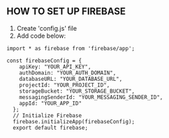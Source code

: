 ## HOW TO SET UP FIREBASE

1. Create 'config.js' file
2. Add code below:

```
import * as firebase from 'firebase/app';

const firebaseConfig = {
    apiKey: "YOUR_API_KEY",
    authDomain: "YOUR_AUTH_DOMAIN",
    databaseURL: "YOUR_DATABASE_URL",
    projectId: "YOUR_PROJECT_ID",
    storageBucket: "YOUR_STORAGE_BUCKET",
    messagingSenderId: "YOUR_MESSAGING_SENDER_ID",
    appId: "YOUR_APP_ID"
  };
  // Initialize Firebase
  firebase.initializeApp(firebaseConfig);
  export default firebase;
```
